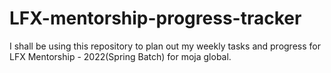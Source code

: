 # LFX-mentorship-progress-tracker
I shall be using this repository to plan out my weekly tasks and progress for LFX Mentorship - 2022(Spring Batch) for moja global.
